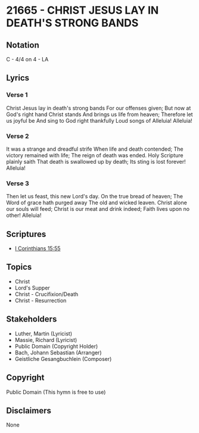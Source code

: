 # 21665 - CHRIST JESUS LAY IN DEATH'S STRONG BANDS

## Notation

C - 4/4 on 4 - LA

## Lyrics

### Verse 1

Christ Jesus lay in death's strong bands For our offenses given; But now at God's right hand Christ stands And brings us life from heaven; Therefore let us joyful be And sing to God right thankfully Loud songs of Alleluia! Alleluia!



### Verse 2

It was a strange and dreadful strife When life and death contended; The victory remained with life; The reign of death was ended. Holy Scripture plainly saith That death is swallowed up by death; Its sting is lost forever! Alleluia!



### Verse 3

Then let us feast, this new Lord's day. On the true bread of heaven; The Word of grace hath purged away The old and wicked leaven. Christ alone our souls will feed; Christ is our meat and drink indeed; Faith lives upon no other! Alleluia!


## Scriptures

- [I Corinthians 15:55](https://www.biblegateway.com/passage/?search=I%20Corinthians%2015%3A55)

## Topics

- Christ
- Lord's Supper
- Christ - Crucifixion/Death
- Christ - Resurrection

## Stakeholders

- Luther, Martin (Lyricist)
- Massie, Richard  (Lyricist)
- Public Domain (Copyright Holder)
- Bach, Johann Sebastian (Arranger)
- Geistliche Gesangbuchlein (Composer)

## Copyright

Public Domain
(This hymn is free to use)

## Disclaimers

None

